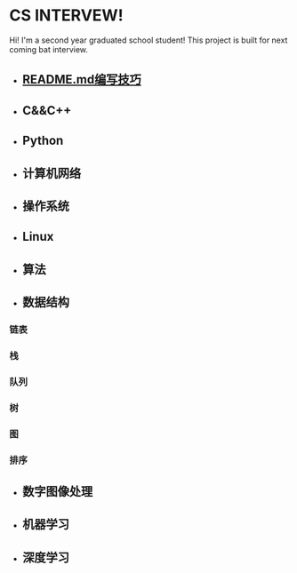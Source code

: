 # CS INTERVEW!

Hi! I'm a second year graduated school student! This project is built for next coming bat interview.

- ## [README.md编写技巧](https://github.com/luoshiyong/CSinterview/blob/master/doc/md%E6%96%87%E4%BB%B6%E5%86%99%E4%BD%9C%E8%A6%81%E6%B1%82.md)

- ## C&&C++

- ## Python

- ## 计算机网络
- ## 操作系统
- ## Linux
- ## 算法
- ## 数据结构

	
###  链表
### 栈
### 队列
### 树
### 图
### 排序
- ## 数字图像处理

- ## 机器学习

- ## 深度学习

